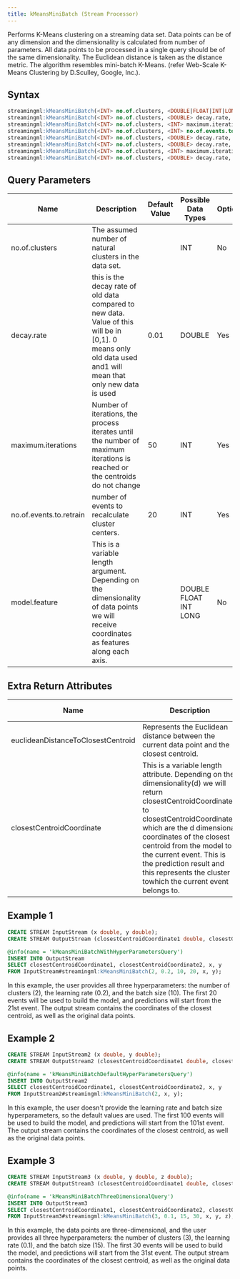 ```yaml
---
title: kMeansMiniBatch (Stream Processor)
---
```


Performs K-Means clustering on a streaming data set. Data points can be
of any dimension and the dimensionality is calculated from number of
parameters. All data points to be processed in a single query should be
of the same dimensionality. The Euclidean distance is taken as the
distance metric. The algorithm resembles mini-batch K-Means. (refer
Web-Scale K-Means Clustering by D.Sculley, Google, Inc.).

## Syntax

```sql
streamingml:kMeansMiniBatch(<INT> no.of.clusters, <DOUBLE|FLOAT|INT|LONG> model.feature, <DOUBLE|FLOAT|INT|LONG> ...)
streamingml:kMeansMiniBatch(<INT> no.of.clusters, <DOUBLE> decay.rate, <DOUBLE|FLOAT|INT|LONG> model.feature, <DOUBLE|FLOAT|INT|LONG> ...)
streamingml:kMeansMiniBatch(<INT> no.of.clusters, <INT> maximum.iterations, <DOUBLE|FLOAT|INT|LONG> model.feature, <DOUBLE|FLOAT|INT|LONG> ...)
streamingml:kMeansMiniBatch(<INT> no.of.clusters, <INT> no.of.events.to.retrain, <DOUBLE|FLOAT|INT|LONG> model.feature, <DOUBLE|FLOAT|INT|LONG> ...)
streamingml:kMeansMiniBatch(<INT> no.of.clusters, <DOUBLE> decay.rate, <INT> maximum.iterations, <DOUBLE|FLOAT|INT|LONG> model.feature, <DOUBLE|FLOAT|INT|LONG> ...)
streamingml:kMeansMiniBatch(<INT> no.of.clusters, <DOUBLE> decay.rate, <INT> no.of.events.to.retrain, <DOUBLE|FLOAT|INT|LONG> model.feature, <DOUBLE|FLOAT|INT|LONG> ...)
streamingml:kMeansMiniBatch(<INT> no.of.clusters, <INT> maximum.iterations, <INT> no.of.events.to.retrain, <DOUBLE|FLOAT|INT|LONG> model.feature, <DOUBLE|FLOAT|INT|LONG> ...)
streamingml:kMeansMiniBatch(<INT> no.of.clusters, <DOUBLE> decay.rate, <INT> maximum.iterations, <INT> no.of.events.to.retrain, <DOUBLE|FLOAT|INT|LONG> model.feature, <DOUBLE|FLOAT|INT|LONG> ...)
```

## Query Parameters

| Name    | Description     | Default Value | Possible Data Types   | Optional | Dynamic |
|---------|-----------------|---------------|-----------------------|----------|---------|
| no.of.clusters          | The assumed number of natural clusters in the data set.         |               | INT   | No       | No      |
| decay.rate              | this is the decay rate of old data compared to new data. Value of this will be in [0,1]. 0 means only old data used and1 will mean that only new data is used | 0.01          | DOUBLE| Yes      | No      |
| maximum.iterations      | Number of iterations, the process iterates until the number of maximum iterations is reached or the centroids do not change     | 50            | INT   | Yes      | No      |
| no.of.events.to.retrain | number of events to recalculate cluster centers.| 20            | INT   | Yes      | No      |
| model.feature           | This is a variable length argument. Depending on the dimensionality of data points we will receive coordinates as features along each axis.     |               | DOUBLE FLOAT INT LONG | No       | Yes     |

## Extra Return Attributes

| Name               | Description              | Possible Types |
|--------------------|-------------------------|----------------|
| euclideanDistanceToClosestCentroid | Represents the Euclidean distance between the current data point and the closest centroid.               | DOUBLE         |
| closestCentroidCoordinate          | This is a variable length attribute. Depending on the dimensionality(d) we will return closestCentroidCoordinate1 to closestCentroidCoordinated which are the d dimensional coordinates of the closest centroid from the model to the current event. This is the prediction result and this represents the cluster towhich the current event belongs to. | DOUBLE         |

## Example 1

```sql
CREATE STREAM InputStream (x double, y double);
CREATE STREAM OutputStream (closestCentroidCoordinate1 double, closestCentroidCoordinate2 double, x double, y double);

@info(name = 'kMeansMiniBatchWithHyperParametersQuery')
INSERT INTO OutputStream
SELECT closestCentroidCoordinate1, closestCentroidCoordinate2, x, y
FROM InputStream#streamingml:kMeansMiniBatch(2, 0.2, 10, 20, x, y);
```

In this example, the user provides all three hyperparameters: the number of clusters (2), the learning rate (0.2), and the batch size (10). The first 20 events will be used to build the model, and predictions will start from the 21st event. The output stream contains the coordinates of the closest centroid, as well as the original data points.

## Example 2

```sql
CREATE STREAM InputStream2 (x double, y double);
CREATE STREAM OutputStream2 (closestCentroidCoordinate1 double, closestCentroidCoordinate2 double, x double, y double);

@info(name = 'kMeansMiniBatchDefaultHyperParametersQuery')
INSERT INTO OutputStream2
SELECT closestCentroidCoordinate1, closestCentroidCoordinate2, x, y
FROM InputStream2#streamingml:kMeansMiniBatch(2, x, y);
```

In this example, the user doesn't provide the learning rate and batch size hyperparameters, so the default values are used. The first 100 events will be used to build the model, and predictions will start from the 101st event. The output stream contains the coordinates of the closest centroid, as well as the original data points.

## Example 3

```sql
CREATE STREAM InputStream3 (x double, y double, z double);
CREATE STREAM OutputStream3 (closestCentroidCoordinate1 double, closestCentroidCoordinate2 double, closestCentroidCoordinate3 double, x double, y double, z double);

@info(name = 'kMeansMiniBatchThreeDimensionalQuery')
INSERT INTO OutputStream3
SELECT closestCentroidCoordinate1, closestCentroidCoordinate2, closestCentroidCoordinate3, x, y, z
FROM InputStream3#streamingml:kMeansMiniBatch(3, 0.1, 15, 30, x, y, z);
```

In this example, the data points are three-dimensional, and the user provides all three hyperparameters: the number of clusters (3), the learning rate (0.1), and the batch size (15). The first 30 events will be used to build the model, and predictions will start from the 31st event. The output stream contains the coordinates of the closest centroid, as well as the original data points.
